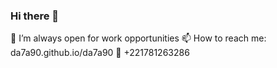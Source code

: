 ### Hi there 👋
🔭 I’m always open for work opportunities
📫 How to reach me: da7a90.github.io/da7a90
📱 +221781263286


